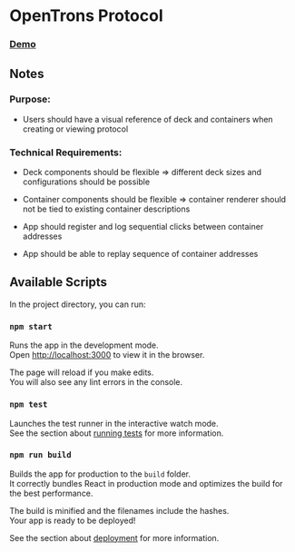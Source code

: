 # OpenTrons Protocol

### [Demo](https://rawgit.com/adamwatters/opentrons-protocol-viewer/master/build/index.html)

## Notes

### Purpose:
- Users should have a visual reference of deck and containers when creating or viewing protocol

### Technical Requirements:
- Deck components should be flexible => different deck sizes and configurations should be possible

- Container components should be flexible => container renderer should not be tied to existing container descriptions

- App should register and log sequential clicks between container addresses

- App should be able to replay sequence of container addresses


## Available Scripts

In the project directory, you can run:

### `npm start`

Runs the app in the development mode.<br>
Open [http://localhost:3000](http://localhost:3000) to view it in the browser.

The page will reload if you make edits.<br>
You will also see any lint errors in the console.

### `npm test`

Launches the test runner in the interactive watch mode.<br>
See the section about [running tests](#running-tests) for more information.

### `npm run build`

Builds the app for production to the `build` folder.<br>
It correctly bundles React in production mode and optimizes the build for the best performance.

The build is minified and the filenames include the hashes.<br>
Your app is ready to be deployed!

See the section about [deployment](#deployment) for more information.